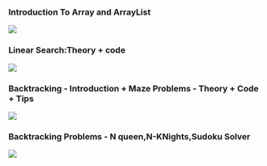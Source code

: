 <h3>Introduction To Array and ArrayList</h3>
<a src="https://youtu.be/n60Dn0UsbEk?feature=shared"><img src="https://github.com/user-attachments/assets/4913f8bc-e45e-4e98-9936-ed4fb4098705"/></a>
<br/>

<h3>Linear Search:Theory + code</h3>
<a href="https://www.youtube.com/watch?v=_HRA37X8N_Q&list=PPSV"><img src="https://github.com/user-attachments/assets/82ba1513-b130-43cb-90ef-a359d1b05664"/></a>


<h3>Backtracking - Introduction + Maze Problems - Theory + Code + Tips</h3>
<a href="https://www.youtube.com/watch?v=zg5v2rlV1tM&list=PPSV"><img src="https://github.com/user-attachments/assets/d4c0a760-d425-4637-a3bc-a369551c8805"/></a>

<h3>Backtracking Problems - N queen,N-KNights,Sudoku Solver</h3>
<a href="https://www.youtube.com/watch?v=nC1rbW2YSz0&list=PPSV"><img src="https://github.com/user-attachments/assets/96a9cf33-46d1-49a7-9979-a8d2361b76c7"/></a>

